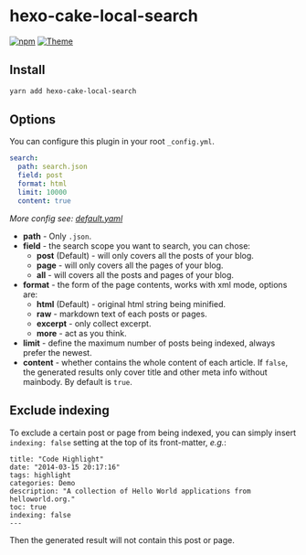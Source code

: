 # hexo-cake-local-search

[![npm](https://img.shields.io/npm/v/hexo-cake-local-search.svg)](https://www.npmjs.com/package/hexo-cake-local-search)
[![Theme](https://img.shields.io/badge/Theme-Cake:1.4.0+-blue.svg)](https://github.com/jiangtj/hexo-theme-cake)

## Install

``` bash
yarn add hexo-cake-local-search
```

## Options

You can configure this plugin in your root `_config.yml`.

``` yaml
search:
  path: search.json
  field: post
  format: html
  limit: 10000
  content: true
```

*More config see: [default.yaml](default.yaml)*

- **path** - Only `.json`.
- **field** - the search scope you want to search, you can chose:
  * **post** (Default) - will only covers all the posts of your blog.
  * **page** - will only covers all the pages of your blog.
  * **all** - will covers all the posts and pages of your blog.
- **format** - the form of the page contents, works with xml mode, options are:
  * **html** (Default) - original html string being minified.
  * **raw** - markdown text of each posts or pages.
  * **excerpt** - only collect excerpt.
  * **more** - act as you think.
- **limit** - define the maximum number of posts being indexed, always prefer the newest.
- **content** - whether contains the whole content of each article. If `false`, the generated results only cover title and other meta info without mainbody. By default is `true`.

## Exclude indexing

To exclude a certain post or page from being indexed, you can simply insert `indexing: false` setting at the top of its front-matter, *e.g.*:

```
title: "Code Highlight"
date: "2014-03-15 20:17:16"
tags: highlight
categories: Demo
description: "A collection of Hello World applications from helloworld.org."
toc: true
indexing: false
---
```

Then the generated result will not contain this post or page.
